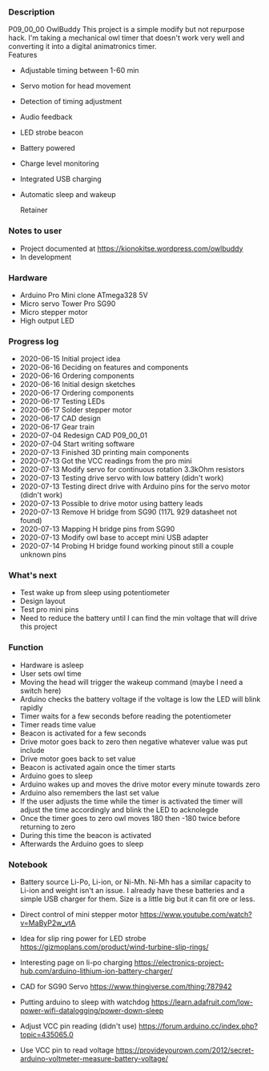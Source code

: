### Description  
P09_00_00 OwlBuddy
This project is a simple modify but not repurpose hack. I'm taking a mechanical owl timer that doesn't work very well and converting it into a digital animatronics timer.  
Features
 * Adjustable timing between 1-60 min
 * Servo motion for head movement
 * Detection of timing adjustment
 * Audio feedback
 * LED strobe beacon
 * Battery powered
 * Charge level monitoring
 * Integrated USB charging
 * Automatic sleep and wakeup

	Retainer 
### Notes to user
 * Project documented at https://kionokitse.wordpress.com/owlbuddy
 * In development
 
### Hardware
 * Arduino Pro Mini clone ATmega328 5V
 * Micro servo Tower Pro SG90
 * Micro stepper motor
 * High output LED
 
### Progress log 
 * 2020-06-15 Initial project idea 
 * 2020-06-16 Deciding on features and components
 * 2020-06-16 Ordering components
 * 2020-06-16 Initial design sketches
 * 2020-06-17 Ordering components
 * 2020-06-17 Testing LEDs
 * 2020-06-17 Solder stepper motor
 * 2020-06-17 CAD design
 * 2020-06-17 Gear train 
 * 2020-07-04 Redesign CAD P09_00_01
 * 2020-07-04 Start writing software
 * 2020-07-13 Finished 3D printing main components
 * 2020-07-13 Got the VCC readings from the pro mini
 * 2020-07-13 Modify servo for continuous rotation 3.3kOhm resistors
 * 2020-07-13 Testing drive servo with low battery (didn't work)
 * 2020-07-13 Testing direct drive with Arduino pins for the servo motor (didn't work)
 * 2020-07-13 Possible to drive motor using battery leads
 * 2020-07-13 Remove H bridge from SG90 (117L 929 datasheet not found)
 * 2020-07-13 Mapping H bridge pins from SG90
 * 2020-07-13 Modify owl base to accept mini USB adapter
 * 2020-07-14 Probing H bridge found working pinout still a couple unknown pins
 
### What's next
 * Test wake up from sleep using potentiometer
 * Design layout
 * Test pro mini pins
 * Need to reduce the battery until I can find the min voltage that will drive this project
 
### Function
 * Hardware is asleep 
 * User sets owl time
 * Moving the head will trigger the wakeup command (maybe I need a switch here)
 * Arduino checks the battery voltage if the voltage is low the LED will blink rapidly
 * Timer waits for a few seconds before reading the potentiometer 
 * Timer reads time value
 * Beacon is activated for a few seconds
 * Drive motor goes back to zero then negative whatever value was put include
 * Drive motor goes back to set value
 * Beacon is activated again once the timer starts
 * Arduino goes to sleep
 * Arduino wakes up and moves the drive motor every minute towards zero
 * Arduino also remembers the last set value
 * If the user adjusts the time while the timer is activated the timer will adjust the time accordingly and blink the LED to acknolegde
 * Once the timer goes to zero owl moves 180 then -180 twice before returning to zero
 * During this time the beacon is activated
 * Afterwards the Arduino goes to sleep
 
 
 
 
 
### Notebook
 * Battery source Li-Po, Li-ion, or Ni-Mh. Ni-Mh has a similar capacity to Li-ion and weight isn't an issue. I already have these batteries and a simple USB charger for them. Size is a little big but it can fit ore or less.  
  
 * Direct control of mini stepper motor			https://www.youtube.com/watch?v=MaByP2w_vtA
 * Idea for slip ring power for LED strobe		https://gizmoplans.com/product/wind-turbine-slip-rings/
 * Interesting page on li-po charging			https://electronics-project-hub.com/arduino-lithium-ion-battery-charger/
 * CAD for SG90 Servo							https://www.thingiverse.com/thing:787942
 * Putting arduino to sleep with watchdog		https://learn.adafruit.com/low-power-wifi-datalogging/power-down-sleep
 * Adjust VCC pin reading (didn't use)    		https://forum.arduino.cc/index.php?topic=435065.0 
 * Use VCC pin to read voltage		        	https://provideyourown.com/2012/secret-arduino-voltmeter-measure-battery-voltage/
